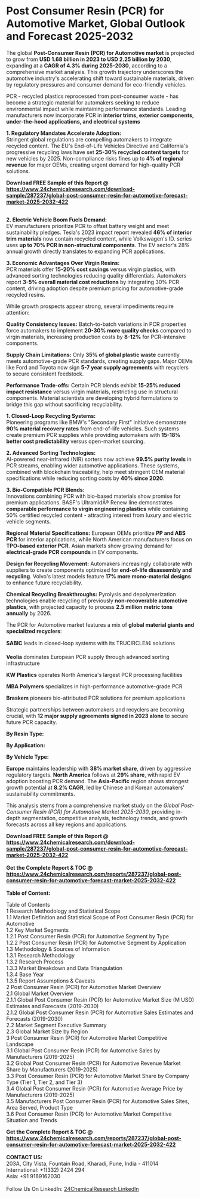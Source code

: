 <h1>Post Consumer Resin (PCR) for Automotive Market, Global Outlook and Forecast 2025-2032</h1><p>The global <strong>Post-Consumer Resin (PCR) for Automotive market</strong> is projected to grow from <strong>USD 1.68 billion in 2023 to USD 2.25 billion by 2030</strong>, expanding at a <strong>CAGR of 4.3% during 2025-2030</strong>, according to a comprehensive market analysis. This growth trajectory underscores the automotive industry's accelerating shift toward sustainable materials, driven by regulatory pressures and consumer demand for eco-friendly vehicles.</p><p>PCR - recycled plastics reprocessed from post-consumer waste - has become a strategic material for automakers seeking to reduce environmental impact while maintaining performance standards. Leading manufacturers now incorporate PCR in <strong>interior trims, exterior components, under-the-hood applications, and electrical systems</strong>

</p><p><strong>1. Regulatory Mandates Accelerate Adoption:</strong><br>
Stringent global regulations are compelling automakers to integrate recycled content. The EU's End-of-Life Vehicles Directive and California's progressive recycling laws have set <strong>25-30% recycled content targets</strong> for new vehicles by 2025. Non-compliance risks fines up to <strong>4% of regional revenue</strong> for major OEMs, creating urgent demand for high-quality PCR solutions.</p><div><b>Download FREE Sample of this Report @ 
            <a href="https://www.24chemicalresearch.com/download-sample/287237/global-post-consumer-resin-for-automotive-forecast-market-2025-2032-422">
            https://www.24chemicalresearch.com/download-sample/287237/global-post-consumer-resin-for-automotive-forecast-market-2025-2032-422</a></b></div><br><p><strong>2. Electric Vehicle Boom Fuels Demand:</strong><br>
EV manufacturers prioritize PCR to offset battery weight and meet sustainability pledges. Tesla's 2023 impact report revealed <strong>46% of interior trim materials</strong> now contain recycled content, while Volkswagen's ID. series uses <strong>up to 70% PCR in non-structural components</strong>. The EV sector's 28% annual growth directly translates to expanding PCR applications.</p><p><strong>3. Economic Advantages Over Virgin Resins:</strong><br>
PCR materials offer <strong>15-20% cost savings</strong> versus virgin plastics, with advanced sorting technologies reducing quality differentials. Automakers report <strong>3-5% overall material cost reductions</strong> by integrating 30% PCR content, driving adoption despite premium pricing for automotive-grade recycled resins.</p><p>While growth prospects appear strong, several impediments require attention:</p><p><strong>Quality Consistency Issues:</strong> Batch-to-batch variations in PCR properties force automakers to implement <strong>20-30% more quality checks</strong> compared to virgin materials, increasing production costs by <strong>8-12%</strong> for PCR-intensive components.</p><p><strong>Supply Chain Limitations:</strong> Only <strong>35% of global plastic waste</strong> currently meets automotive-grade PCR standards, creating supply gaps. Major OEMs like Ford and Toyota now sign <strong>5-7 year supply agreements</strong> with recyclers to secure consistent feedstock.</p><p><strong>Performance Trade-offs:</strong> Certain PCR blends exhibit <strong>15-25% reduced impact resistance</strong> versus virgin materials, restricting use in structural components. Material scientists are developing hybrid formulations to bridge this gap without sacrificing recyclability.</p><p><strong>1. Closed-Loop Recycling Systems:</strong><br>
Pioneering programs like BMW's "Secondary First" initiative demonstrate <strong>90% material recovery rates</strong> from end-of-life vehicles. Such systems create premium PCR supplies while providing automakers with <strong>15-18% better cost predictability</strong> versus open-market sourcing.</p><p><strong>2. Advanced Sorting Technologies:</strong><br>
AI-powered near-infrared (NIR) sorters now achieve <strong>99.5% purity levels</strong> in PCR streams, enabling wider automotive applications. These systems, combined with blockchain traceability, help meet stringent OEM material specifications while reducing sorting costs by <strong>40% since 2020</strong>.</p><p><strong>3. Bio-Compatible PCR Blends:</strong><br>
Innovations combining PCR with bio-based materials show promise for premium applications. BASF's UltramidÂ® Renew line demonstrates <strong>comparable performance to virgin engineering plastics</strong> while containing 50% certified recycled content - attracting interest from luxury and electric vehicle segments.</p><p><strong>Regional Material Specifications:</strong> European OEMs prioritize <strong>PP and ABS PCR</strong> for interior applications, while North American manufacturers focus on <strong>TPO-based exterior PCR</strong>. Asian markets show growing demand for <strong>electrical-grade PCR compounds</strong> in EV components.</p><p><strong>Design for Recycling Movement:</strong> Automakers increasingly collaborate with suppliers to create components optimized for <strong>end-of-life disassembly and recycling</strong>. Volvo's latest models feature <strong>17% more mono-material designs</strong> to enhance future recyclability.</p><p><strong>Chemical Recycling Breakthroughs:</strong> Pyrolysis and depolymerization technologies enable recycling of previously <strong>non-recoverable automotive plastics</strong>, with projected capacity to process <strong>2.5 million metric tons annually</strong> by 2026.</p><p>The PCR for Automotive market features a mix of <strong>global material giants and specialized recyclers</strong>:</p><p><strong>SABIC</strong> leads in closed-loop systems with its TRUCIRCLEâ¢ solutions</p><p><strong>Veolia</strong> dominates European PCR supply through advanced sorting infrastructure</p><p><strong>KW Plastics</strong> operates North America's largest PCR processing facilities</p><p><strong>MBA Polymers</strong> specializes in high-performance automotive-grade PCR</p><p><strong>Braskem</strong> pioneers bio-attributed PCR solutions for premium applications</p><p>Strategic partnerships between automakers and recyclers are becoming crucial, with <strong>12 major supply agreements signed in 2023 alone</strong> to secure future PCR capacity.</p><p><strong>By Resin Type:</strong></p><p><strong>By Application:</strong></p><p><strong>By Vehicle Type:</strong></p><p><strong>Europe</strong> maintains leadership with <strong>38% market share</strong>, driven by aggressive regulatory targets. <strong>North America</strong> follows at <strong>29% share</strong>, with rapid EV adoption boosting PCR demand. The <strong>Asia-Pacific</strong> region shows strongest growth potential at <strong>8.2% CAGR</strong>, led by Chinese and Korean automakers' sustainability commitments.</p><p>This analysis stems from a comprehensive market study on the <em>Global Post-Consumer Resin (PCR) for Automotive Market 2025-2030</em>, providing in-depth segmentation, competitive analysis, technology trends, and growth forecasts across all key regions and applications.</p><div><b>Download FREE Sample of this Report @ 
            <a href="https://www.24chemicalresearch.com/download-sample/287237/global-post-consumer-resin-for-automotive-forecast-market-2025-2032-422">
            https://www.24chemicalresearch.com/download-sample/287237/global-post-consumer-resin-for-automotive-forecast-market-2025-2032-422</a></b></div><br><div><b>Get the Complete Report & TOC @ 
            <a href="https://www.24chemicalresearch.com/reports/287237/global-post-consumer-resin-for-automotive-forecast-market-2025-2032-422">
            https://www.24chemicalresearch.com/reports/287237/global-post-consumer-resin-for-automotive-forecast-market-2025-2032-422</a></b></div><br>
            <b>Table of Content:</b><p>Table of Contents<br />
1 Research Methodology and Statistical Scope<br />
1.1 Market Definition and Statistical Scope of Post Consumer Resin (PCR) for Automotive<br />
1.2 Key Market Segments<br />
1.2.1 Post Consumer Resin (PCR) for Automotive Segment by Type<br />
1.2.2 Post Consumer Resin (PCR) for Automotive Segment by Application<br />
1.3 Methodology & Sources of Information<br />
1.3.1 Research Methodology<br />
1.3.2 Research Process<br />
1.3.3 Market Breakdown and Data Triangulation<br />
1.3.4 Base Year<br />
1.3.5 Report Assumptions & Caveats<br />
2 Post Consumer Resin (PCR) for Automotive Market Overview<br />
2.1 Global Market Overview<br />
2.1.1 Global Post Consumer Resin (PCR) for Automotive Market Size (M USD) Estimates and Forecasts (2019-2030)<br />
2.1.2 Global Post Consumer Resin (PCR) for Automotive Sales Estimates and Forecasts (2019-2030)<br />
2.2 Market Segment Executive Summary<br />
2.3 Global Market Size by Region<br />
3 Post Consumer Resin (PCR) for Automotive Market Competitive Landscape<br />
3.1 Global Post Consumer Resin (PCR) for Automotive Sales by Manufacturers (2019-2025)<br />
3.2 Global Post Consumer Resin (PCR) for Automotive Revenue Market Share by Manufacturers (2019-2025)<br />
3.3 Post Consumer Resin (PCR) for Automotive Market Share by Company Type (Tier 1, Tier 2, and Tier 3)<br />
3.4 Global Post Consumer Resin (PCR) for Automotive Average Price by Manufacturers (2019-2025)<br />
3.5 Manufacturers Post Consumer Resin (PCR) for Automotive Sales Sites, Area Served, Product Type<br />
3.6 Post Consumer Resin (PCR) for Automotive Market Competitive Situation and Trends<br />
</p><div><b>Get the Complete Report & TOC @ 
            <a href="https://www.24chemicalresearch.com/reports/287237/global-post-consumer-resin-for-automotive-forecast-market-2025-2032-422">
            https://www.24chemicalresearch.com/reports/287237/global-post-consumer-resin-for-automotive-forecast-market-2025-2032-422</a></b></div><br><b>CONTACT US:</b><br>
            203A, City Vista, Fountain Road, Kharadi, Pune, India - 411014<br>
            International: +1(332) 2424 294<br>
            Asia: +91 9169162030 <br><br>
            Follow Us On LinkedIn: <a href="https://www.linkedin.com/company/24chemicalresearch/">24ChemicalResearch LinkedIn</a>